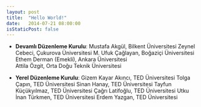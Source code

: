 ```yaml
---
layout: post
title:  "Hello World!"
date:   2014-07-21 08:00:00
isStaticPost: false
---
```

* **Devamlı Düzenleme Kurulu**:
Mustafa Akgül, Bilkent Üniversitesi 
Zeynel Cebeci, Çukurova Üniversitesi 
M. Ufuk Çağlayan, Boğaziçi Üniversitesi
Ethem Derman (Emekli), Ankara Üniversitesi    
Attila Özgit, Orta Doğu Teknik Üniversitesi

* **Yerel Düzenleme Kurulu**:
Gizem Kayar Akıncı, TED Üniversitesi
Tolga Çapın, TED Üniversitesi
Sinan Hanay, TED Üniversitesi
Tayfun Küçükyılmaz, TED Üniversitesi
Çağrı Latifoğlu, TED Üniversitesi
Utku İnan Türkmen, TED Üniversitesi
Erdem Yazgan, TED Üniversitesi

